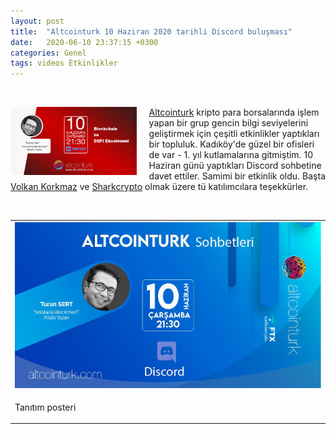 ```yaml
---
layout: post
title:  "Altcointurk 10 Haziran 2020 tarihli Discord buluşması"
date:   2020-06-10 23:37:15 +0300
categories: Genel
tags: videos Etkinlikler
---
```



&nbsp;

<img align="left" src="/assets/altcointurk_2_640.jpg" style="width:40%; padding-right:20px"> [Altcointurk](https://twitter.com/Altcointurk/) kripto para borsalarında işlem yapan bir grup gencin bilgi seviyelerini geliştirmek için çeşitli etkinlikler yaptıkları bir topluluk. Kadıköy'de güzel bir ofisleri de var - 1. yıl kutlamalarına gitmiştim. 10 Haziran günü yaptıkları Discord sohbetine davet ettiler. Samimi bir etkinlik oldu. Başta [Volkan Korkmaz](https://twitter.com/vkorkmaz10) ve [Sharkcrypto](https://twitter.com/sharkcrypto) olmak üzere tü katılımcılara teşekkürler.

&nbsp;

<table><tr><td style="width:50%">
<img src="/assets/altcointurk_1_640.jpg">
</td>
</tr>
<tr><td style="width:50%; vertical-align:top">
<p>
Tanıtım posteri</p></td>
</tr>
</table>
